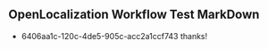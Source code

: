 ## OpenLocalization Workflow Test MarkDown
* 6406aa1c-120c-4de5-905c-acc2a1ccf743 thanks!

<!--HONumber=Jul16_HO2-->



